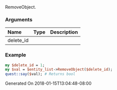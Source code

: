 RemoveObject.
### Arguments
**Name**|**Type**|**Description**
:---|:---|:---
delete_id||

### Example

```perl
my $delete_id = 1;
my $val = $entity_list->RemoveObject($delete_id);
quest::say($val); # Returns bool
```


Generated On 2018-01-15T13:04:48-08:00
